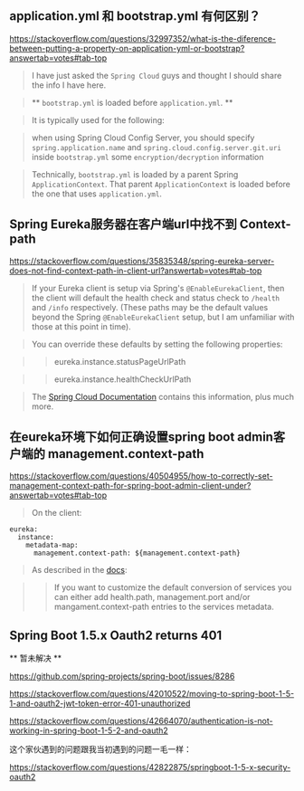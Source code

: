 ## application.yml 和 bootstrap.yml 有何区别？

https://stackoverflow.com/questions/32997352/what-is-the-diference-between-putting-a-property-on-application-yml-or-bootstrap?answertab=votes#tab-top

> I have just asked the `Spring Cloud` guys and thought I should share the info I have here.

> ** `bootstrap.yml` is loaded before `application.yml`. **

> It is typically used for the following:

> when using Spring Cloud Config Server, you should specify `spring.application.name` and `spring.cloud.config.server.git.uri` inside `bootstrap.yml`
> some `encryption/decryption` information

> Technically, `bootstrap.yml` is loaded by a parent Spring `ApplicationContext`. That parent `ApplicationContext` is loaded before the one that uses `application.yml`.

## Spring Eureka服务器在客户端url中找不到 Context-path

https://stackoverflow.com/questions/35835348/spring-eureka-server-does-not-find-context-path-in-client-url?answertab=votes#tab-top

> If your Eureka client is setup via Spring's `@EnableEurekaClient`, then the client will default the health check and status check to `/health` and `/info` respectively.  (These paths may be the default values beyond the Spring `@EnableEurekaClient` setup, but I am unfamiliar with those at this point in time).

> You can override these defaults by setting the following properties:

> > eureka.instance.statusPageUrlPath

> > eureka.instance.healthCheckUrlPath

> The [Spring Cloud Documentation](http://cloud.spring.io/spring-cloud-static/docs/1.0.x/spring-cloud.html#_status_page_and_health_indicator) contains this information, plus much more.

## 在eureka环境下如何正确设置spring boot admin客户端的 management.context-path

https://stackoverflow.com/questions/40504955/how-to-correctly-set-management-context-path-for-spring-boot-admin-client-under?answertab=votes#tab-top

> On the client:
```
eureka:
  instance:
    metadata-map:
      management.context-path: ${management.context-path}
```
> As described in the [docs](http://codecentric.github.io/spring-boot-admin/1.4.3/#_serviceinstanceconverter):

> > If you want to customize the default conversion of services you can either add health.path, management.port and/or mangament.context-path entries to the services metadata.

## Spring Boot 1.5.x Oauth2 returns 401

** 暂未解决 **

https://github.com/spring-projects/spring-boot/issues/8286

https://stackoverflow.com/questions/42010522/moving-to-spring-boot-1-5-1-and-oauth2-jwt-token-error-401-unauthorized

https://stackoverflow.com/questions/42664070/authentication-is-not-working-in-spring-boot-1-5-2-and-oauth2

这个家伙遇到的问题跟我当初遇到的问题一毛一样：

https://stackoverflow.com/questions/42822875/springboot-1-5-x-security-oauth2
